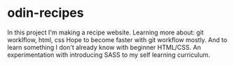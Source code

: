 # odin-recipes
In this project I'm making a recipe website.
Learning more about: git worklflow, html, css
Hope to become faster with git workflow mostly. 
And to learn something I don't already know with beginner HTML/CSS. An experimentation with introducing SASS to my self learning curriculum. 
